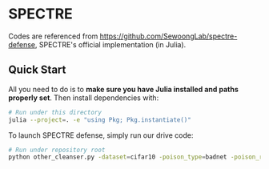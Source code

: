 # SPECTRE

Codes are referenced from https://github.com/SewoongLab/spectre-defense, SPECTRE's official implementation (in Julia).

## Quick Start

All you need to do is to **make sure you have Julia installed and paths properly set**. Then install dependencies with:
```bash
# Run under this directory
julia --project=. -e "using Pkg; Pkg.instantiate()"
```

To launch SPECTRE defense, simply run our drive code:
```bash
# Run under repository root
python other_cleanser.py -dataset=cifar10 -poison_type=badnet -poison_rate=0.01 -cleanser=SPECTRE
```
